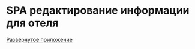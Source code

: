 # SPA редактирование информации для отеля
[Развёрнутое приложение](https://the-wild-oasis255.netlify.app/cabins)
